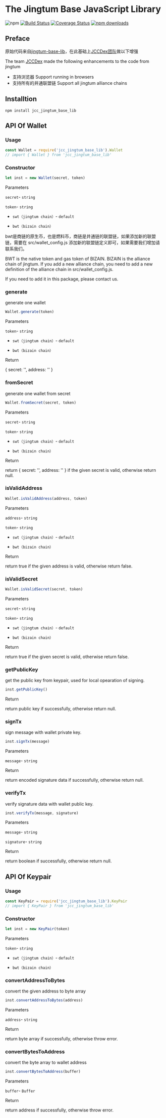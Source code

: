 <!-- markdownlint-disable MD024 -->

# The Jingtum Base JavaScript Library

![npm](https://img.shields.io/npm/v/jcc_jingtum_base_lib.svg)
[![Build Status](https://travis-ci.com/JCCDex/jcc_jingtum_base_lib.svg?branch=master)](https://travis-ci.com/JCCDex/jcc_jingtum_base_lib)
[![Coverage Status](https://coveralls.io/repos/github/JCCDex/jcc_jingtum_base_lib/badge.svg?branch=master)](https://coveralls.io/github/JCCDex/jcc_jingtum_base_lib?branch=master)
[![npm downloads](https://img.shields.io/npm/dm/jcc_jingtum_base_lib.svg)](http://npm-stat.com/charts.html?package=jcc_jingtum_base_lib)

## Preface
原始代码来自[jingtum-base-lib](https://www.npmjs.com/package/jingtum-base-lib)，在此基础上[JCCDex团队](https://github.com/JCCDex)做以下增强

The team [JCCDex](https://github.com/JCCDex) made the following enhancements to the code from jingtum
* 支持浏览器 Support running in browsers 
* 支持所有的井通联盟链 Support all jingtum alliance chains

## Installtion

```shell
npm install jcc_jingtum_base_lib
```

## API Of Wallet

### Usage

```javascript
const Wallet = require('jcc_jingtum_base_lib').Wallet
// import { Wallet } from 'jcc_jingtum_base_lib'
```

### Constructor

```javascript
let inst = new Wallet(secret, token)
```

Parameters

`secret`- `string`

`token`- `string`

- `swt（jingtum chain）`- `default`

- `bwt（bizain chain）`

bwt是商链的原生币，也是燃料币，商链是井通链的联盟链，如果添加新的联盟链，需要在 src/wallet_config.js 添加新的联盟链定义即可，如果需要我们增加请联系我们。

BWT is the native token and gas token of BIZAIN. BIZAIN is the alliance chain of jingtum. If you add a new alliance chain, you need to add a new definition of the alliance chain in src/wallet_config.js. 

If you need to add it in this package, please contact us.

### generate

generate one wallet

```javascript
Wallet.generate(token)
```

Parameters

`token`- `string`

- `swt（jingtum chain）`- `default`

- `bwt（bizain chain）`

Return

{ secret: '', address: '' }

### fromSecret

generate one wallet from secret

```javascript
Wallet.fromSecret(secret, token)
```

Parameters

`secret`- `string`

`token`- `string`

- `swt（jingtum chain）`- `default`

- `bwt（bizain chain）`

Return

return { secret: '', address: '' } if the given secret is valid, otherwise return null.

### isValidAddress

```javascript
Wallet.isValidAddress(address, token)
```

Parameters

`address`- `string`

`token`- `string`

- `swt（jingtum chain）`- `default`

- `bwt（bizain chain）`

Return

return true if the given address is valid, otherwise return false.

### isValidSecret

```javascript
Wallet.isValidSecret(secret, token)
```

Parameters

`secret`- `string`

`token`- `string`

- `swt（jingtum chain）`- `default`

- `bwt（bizain chain）`

Return

return true if the given secret is valid, otherwise return false.

### getPublicKey

get the public key from keypair, used for local opearation of signing.

```javascript
inst.getPublicKey()
```

Return

return public key if successfully, otherwise return null.

### signTx

sign message with wallet private key.

```javascript
inst.signTx(message)
```

Parameters

`message`- `string`

Return

return encoded signature data if successfully, otherwise return null.

### verifyTx

verify signature data with wallet public key.

```javascript
inst.verifyTx(message, signature)
```

Parameters

`message`- `string`

`signature`- `string`

Return

return boolean if successfully, otherwise return null.

## API Of Keypair

### Usage

```javascript
const KeyPair = require('jcc_jingtum_base_lib').KeyPair
// import { KeyPair } from 'jcc_jingtum_base_lib'
```

### Constructor

```javascript
let inst = new KeyPair(token)
```

Parameters

`token`- `string`

- `swt（jingtum chain）`- `default`

- `bwt（bizain chain）`

### convertAddressToBytes

convert the given address to byte array

```javascript
inst.convertAddressToBytes(address)
```

Parameters

`address`- `string`

Return

return byte array if successfully, otherwise throw error.

### convertBytesToAddress

convert the byte array to wallet address

```javascript
inst.convertBytesToAddress(buffer)
```

Parameters

`buffer`- `Buffer`

Return

return address if successfully, otherwise throw error.
